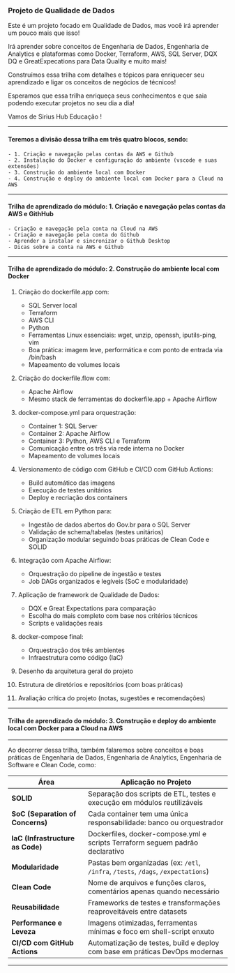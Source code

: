 ### Projeto de Qualidade de Dados

Este é um projeto focado em Qualidade de Dados, mas você irá aprender um pouco mais que isso!

Irá aprender sobre conceitos de Engenharia de Dados, Engenharia de Analytics e plataformas como Docker, Terraform, AWS, SQL Server, DQX DQ e GreatExpecations para Data Quality e muito mais!

Construímos essa trilha com detalhes e tópicos para enriquecer seu aprendizado e ligar os conceitos de negócios de técnicos!

Esperamos que essa trilha enriqueça seus conhecimentos e que saia podendo executar projetos no seu dia a dia!

Vamos de Sirius Hub Educação !

---

#### Teremos a divisão dessa trilha em três quatro blocos, sendo:
    - 1. Criação e navegação pelas contas da AWS e Github
    - 2. Instalação do Docker e configuração do ambiente (vscode e suas extensões)
    - 3. Construção do ambiente local com Docker
    - 4. Construção e deploy do ambiente local com Docker para a Cloud na AWS

---

#### Trilha de aprendizado do módulo: 1. Criação e navegação pelas contas da AWS e GithHub
    - Criação e navegação pela conta na Cloud na AWS
    - Criação e navegação pela conta do Github
    - Aprender a instalar e sincronizar o Github Desktop
    - Dicas sobre a conta na AWS e Github
---

#### Trilha de aprendizado do módulo: 2. Construção do ambiente local com Docker

1. Criação do dockerfile.app com:
   - SQL Server local
   - Terraform
   - AWS CLI
   - Python
   - Ferramentas Linux essenciais: wget, unzip, openssh, iputils-ping, vim
   - Boa prática: imagem leve, performática e com ponto de entrada via /bin/bash
   - Mapeamento de volumes locais

2. Criação do dockerfile.flow com:
   - Apache Airflow
   - Mesmo stack de ferramentas do dockerfile.app + Apache Airflow

3. docker-compose.yml para orquestração:
   - Container 1: SQL Server
   - Container 2: Apache Airflow
   - Container 3: Python, AWS CLI e Terraform
   - Comunicação entre os três via rede interna no Docker
   - Mapeamento de volumes locais

4. Versionamento de código com GitHub e CI/CD com GitHub Actions:
   - Build automático das imagens
   - Execução de testes unitários
   - Deploy e recriação dos containers

5. Criação de ETL em Python para:
   - Ingestão de dados abertos do Gov.br para o SQL Server
   - Validação de schema/tabelas (testes unitários)
   - Organização modular seguindo boas práticas de Clean Code e SOLID

6. Integração com Apache Airflow:
   - Orquestração do pipeline de ingestão e testes
   - Job DAGs organizados e legíveis (SoC e modularidade)

7. Aplicação de framework de Qualidade de Dados:
   - DQX e Great Expectations para comparação
   - Escolha do mais completo com base nos critérios técnicos
   - Scripts e validações reais

8. docker-compose final:
   - Orquestração dos três ambientes
   - Infraestrutura como código (IaC)

9. Desenho da arquitetura geral do projeto

10. Estrutura de diretórios e repositórios (com boas práticas)

11. Avaliação crítica do projeto (notas, sugestões e recomendações)

---

#### Trilha de aprendizado do módulo: 3. Construção e deploy do ambiente local com Docker para a Cloud na AWS

---

Ao decorrer dessa trilha, também falaremos sobre conceitos e boas práticas de Engenharia de Dados, Engenharia de Analytics, Engenharia de Software e Clean Code, como:

| Área                             | Aplicação no Projeto                                                              |
| -------------------------------- | --------------------------------------------------------------------------------- |
| **SOLID**                        | Separação dos scripts de ETL, testes e execução em módulos reutilizáveis          |
| **SoC (Separation of Concerns)** | Cada container tem uma única responsabilidade: banco ou orquestrador              |
| **IaC (Infrastructure as Code)** | Dockerfiles, docker-compose.yml e scripts Terraform seguem padrão declarativo     |
| **Modularidade**                 | Pastas bem organizadas (ex: `/etl`, `/infra`, `/tests`, `/dags`, `/expectations`) |
| **Clean Code**                   | Nome de arquivos e funções claros, comentários apenas quando necessário           |
| **Reusabilidade**                | Frameworks de testes e transformações reaproveitáveis entre datasets              |
| **Performance e Leveza**         | Imagens otimizadas, ferramentas mínimas e foco em shell-script enxuto             |
| **CI/CD com GitHub Actions**     | Automatização de testes, build e deploy com base em práticas DevOps modernas      |

---
